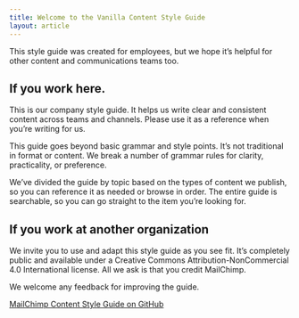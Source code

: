 ```yaml
---
title: Welcome to the Vanilla Content Style Guide
layout: article
---
```


This style guide was created for  employees, but we hope it’s helpful for other content and communications teams too.

## If you work here.

This is our company style guide. It helps us write clear and consistent content across teams and channels. Please use it as a reference when you’re writing for us.

This guide goes beyond basic grammar and style points. It’s not traditional in format or content. We break a number of grammar rules for clarity, practicality, or preference.

We’ve divided the guide by topic based on the types of content we publish, so you can reference it as needed or browse in order. The entire guide is searchable, so you can go straight to the item you’re looking for.

## If you work at another organization

We invite you to use and adapt this style guide as you see fit. It’s completely public and available under a Creative Commons Attribution-NonCommercial 4.0 International license. All we ask is that you credit MailChimp.

We welcome any feedback for improving the guide.

[MailChimp Content Style Guide on GitHub](https://github.com/mailchimp/content-style-guide)
